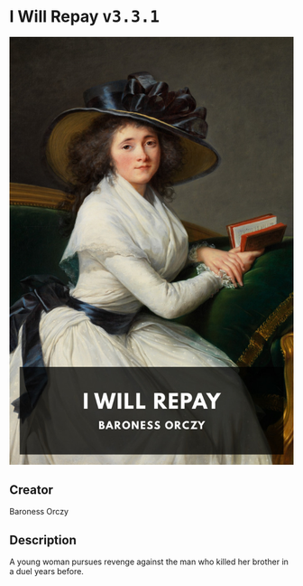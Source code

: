 
# I Will Repay <kbd>v3.3.1</kbd>

<center>
  <img src="./cover-1024.jpg"/>
</center>

## Creator
Baroness Orczy

## Description
A young woman pursues revenge against the man who killed her brother in a duel years before.
